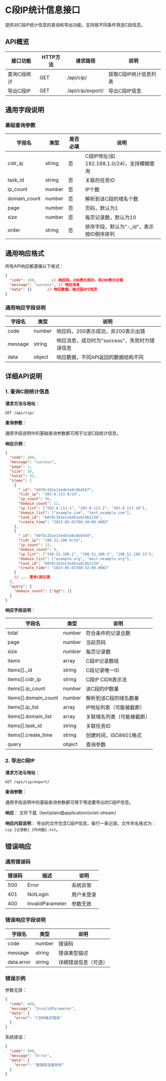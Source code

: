 # C段IP统计信息接口

提供对C段IP统计信息的查询和导出功能，支持按不同条件筛选C段信息。

## API概览

| 接口功能     | HTTP方法 | 请求路径              | 说明                     |
| ------------ | -------- | --------------------- | ------------------------ |
| 查询C段统计  | GET      | /api/cip/             | 获取C段IP统计信息列表    |
| 导出C段IP    | GET      | /api/cip/export/      | 导出C段IP信息            |

## 通用字段说明

### 基础查询参数

| 字段名        | 类型     | 是否必填 | 说明                     |
| ------------- | -------- | -------- | ------------------------ |
| cidr_ip       | string   | 否       | C段IP地址(如192.168.1.0/24)，支持模糊查询 |
| task_id       | string   | 否       | 关联的任务ID             |
| ip_count      | number   | 否       | IP个数                   |
| domain_count  | number   | 否       | 解析到该C段的域名个数    |
| page          | number   | 否       | 页码，默认为1            |
| size          | number   | 否       | 每页记录数，默认为10     |
| order         | string   | 否       | 排序字段，默认为"-_id"，表示按ID倒序排列 |

## 通用响应格式

所有API响应都遵循以下格式：

```json
{
  "code": 200,       // 响应码，200表示成功，非200表示出错
  "message": "success", // 响应消息
  "data": {}       // 响应数据，格式因API而异
}
```

### 通用响应字段说明

| 字段名   | 类型   | 说明                                        |
| -------- | ------ | ------------------------------------------- |
| code     | number | 响应码，200表示成功，非200表示出错          |
| message  | string | 响应消息，成功时为"success"，失败时为错误信息 |
| data     | object | 响应数据，不同API返回的数据结构不同         |

## 详细API说明

### 1. 查询C段统计信息

**请求方法与地址**：
```
GET /api/cip/
```

**查询参数**：

通用字段说明中的基础查询参数都可用于过滤C段统计信息。

**响应示例**：
```json
{
  "code": 200,
  "message": "success",
  "page": 1,
  "size": 10,
  "total": 35,
  "items": [
    {
      "_id": "60f8c2b2e13e4b1e8c8b4567",
      "cidr_ip": "203.0.113.0/24",
      "ip_count": 56,
      "domain_count": 12,
      "ip_list": ["203.0.113.1", "203.0.113.2", "203.0.113.10"],
      "domain_list": ["example.com", "test.example.com"],
      "task_id": "60f8c2b2e13e4b1e8c8b1234",
      "create_time": "2023-05-01T08:30:00.000Z"
    },
    {
      "_id": "60f8c2b2e13e4b1e8c8b4568",
      "cidr_ip": "198.51.100.0/24",
      "ip_count": 23,
      "domain_count": 5,
      "ip_list": ["198.51.100.1", "198.51.100.5", "198.51.100.15"],
      "domain_list": ["example.org", "mail.example.org"],
      "task_id": "60f8c2b2e13e4b1e8c8b1234",
      "create_time": "2023-05-01T08:32:00.000Z"
    }
    // ... 更多C段记录
  ],
  "query": {
    "domain_count": {"$gt": 3}
  }
}
```

**响应字段说明**：

| 字段名                | 类型     | 说明                      |
| --------------------- | -------- | ------------------------- |
| total                 | number   | 符合条件的记录总数        |
| page                  | number   | 当前页码                  |
| size                  | number   | 每页记录数                |
| items                 | array    | C段IP记录数组             |
| items[].\_id          | string   | C段记录唯一ID             |
| items[].cidr_ip       | string   | C段IP CIDR表示法          |
| items[].ip_count      | number   | 该C段的IP数量             |
| items[].domain_count  | number   | 解析到该C段的域名数量     |
| items[].ip_list       | array    | IP地址列表（可能被截断）  |
| items[].domain_list   | array    | 关联域名列表（可能被截断）|
| items[].task_id       | string   | 关联任务ID                |
| items[].create_time   | string   | 创建时间，ISO8601格式     |
| query                 | object   | 查询参数                  |

### 2. 导出C段IP

**请求方法与地址**：
```
GET /api/cip/export/
```

**查询参数**：

通用字段说明中的基础查询参数都可用于筛选要导出的C段IP信息。

**响应**：
文件下载（text/plain或application/octet-stream）

**响应内容说明**：
导出的文件包含C段IP信息，每行一条记录。文件命名格式为：`cip_{记录数}_{时间戳}.txt`。

## 错误响应

### 通用错误码

| 错误码 | 描述                | 说明                 |
| ------ | ------------------- | -------------------- |
| 500    | Error               | 系统异常             |
| 401    | NotLogin            | 用户未登录           |
| 400    | InvalidParameter    | 参数无效             |

### 错误响应字段说明

| 字段名      | 类型   | 说明                     |
| ----------- | ------ | ------------------------ |
| code        | number | 错误码                   |
| message     | string | 错误类型描述             |
| data.error  | string | 详细错误信息（可选）     |

### 错误示例
参数无效：
```json
{
  "code": 400,
  "message": "InvalidParameter",
  "data": {
    "error": "CIDR格式错误"
  }
}
```

系统错误：
```json
{
  "code": 500,
  "message": "Error",
  "data": {
    "error": "数据库连接失败"
  }
}
```